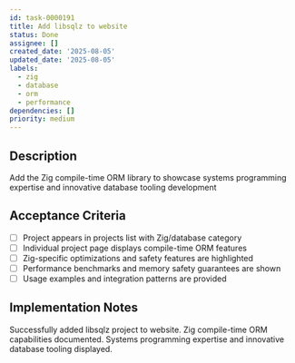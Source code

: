 ```yaml
---
id: task-0000191
title: Add libsqlz to website
status: Done
assignee: []
created_date: '2025-08-05'
updated_date: '2025-08-05'
labels:
  - zig
  - database
  - orm
  - performance
dependencies: []
priority: medium
---
```


## Description

Add the Zig compile-time ORM library to showcase systems programming expertise and innovative database tooling development

## Acceptance Criteria

- [ ] Project appears in projects list with Zig/database category
- [ ] Individual project page displays compile-time ORM features
- [ ] Zig-specific optimizations and safety features are highlighted
- [ ] Performance benchmarks and memory safety guarantees are shown
- [ ] Usage examples and integration patterns are provided

## Implementation Notes

Successfully added libsqlz project to website. Zig compile-time ORM capabilities documented. Systems programming expertise and innovative database tooling displayed.
